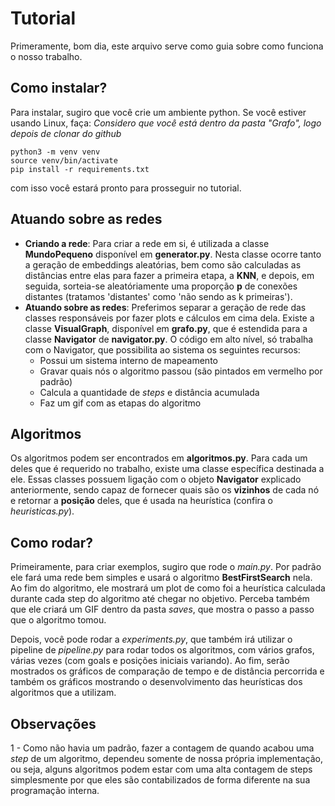 # Tutorial
Primeramente, bom dia, este arquivo serve como guia sobre como funciona o nosso trabalho.

## Como instalar?
Para instalar, sugiro que você crie um ambiente python. Se você estiver usando Linux, faça:
*Considero que você está dentro da pasta "Grafo", logo depois de clonar do github*
```
python3 -m venv venv
source venv/bin/activate
pip install -r requirements.txt
```

com isso você estará pronto para prosseguir no tutorial.

## Atuando sobre as redes
- **Criando a rede**: Para criar a rede em si, é utilizada a classe **MundoPequeno** disponível em **generator.py**. Nesta classe ocorre tanto a geração de embeddings aleatórias, bem como são calculadas as distâncias entre elas para fazer a primeira etapa, a **KNN**, e depois, em seguida, sorteia-se aleatóriamente uma proporção **p** de conexões distantes (tratamos 'distantes' como 'não sendo as k primeiras'). 
- **Atuando sobre as redes**: Preferimos separar a geração de rede das classes responsáveis por fazer plots e cálculos em cima dela. Existe a classe **VisualGraph**, disponível em **grafo.py**, que é estendida para a classe **Navigator** de **navigator.py**. O código em alto nível, só trabalha com o Navigator, que possibilita ao sistema os seguintes recursos:
    - Possui um sistema interno de mapeamento
    - Gravar quais nós o algoritmo passou (são pintados em vermelho por padrão)
    - Calcula a quantidade de *steps* e distância acumulada
    - Faz um gif com as etapas do algoritmo

## Algoritmos
Os algoritmos podem ser encontrados em **algoritmos.py**. Para cada um deles que é requerido no trabalho, existe uma classe específica destinada a ele. Essas classes possuem ligação com o objeto **Navigator** explicado anteriormente, sendo capaz de fornecer quais são os **vizinhos** de cada nó e retornar a **posição** deles, que é usada na heurística (confira o *heuristicas.py*).

## Como rodar?
Primeiramente, para criar exemplos, sugiro que rode o *main.py*. Por padrão ele fará uma rede bem simples e usará o algoritmo **BestFirstSearch** nela. Ao fim do algoritmo, ele mostrará um plot de como foi a heurística calculada durante cada step do algoritmo até chegar no objetivo. Perceba também que ele 
criará um GIF dentro da pasta *saves*, que mostra o passo a passo que o algoritmo tomou.

Depois, você pode rodar a *experiments.py*, que também irá utilizar o pipeline de *pipeline.py* para rodar todos os algoritmos, com vários grafos, várias vezes (com goals e posições iniciais variando). Ao fim, serão mostrados os gráficos de comparação de tempo e de distância percorrida e também os gráficos mostrando o desenvolvimento das heurísticas dos algoritmos que a utilizam.

## Observações
1 - Como não havia um padrão, fazer a contagem de quando acabou uma *step* de um algoritmo, dependeu somente de nossa própria implementação, ou seja, alguns algoritmos podem estar com uma alta contagem de steps simplesmente por que eles são contabilizados de forma diferente na sua programação interna.
